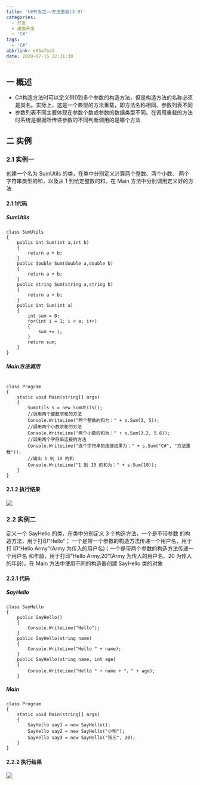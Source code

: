 ```yaml
---
title: 'C#开发之——方法重载(3.9)'
categories:
  - 开发
  - 桌面开发
  - 'C#'
tags:
  - 'C#'
abbrlink: e65a7ba3
date: 2020-07-15 22:31:30
---
```

## 一 概述

* C#构造方法时可以定义带0到多个参数的构造方法，但是构造方法的名称必须是类名。实际上，这是一个典型的方法重载，即方法名称相同、参数列表不同
* 参数列表不同主要体现在参数个数或参数的数据类型不同。在调用重载的方法时系统是根据所传递参数的不同判断调用的是哪个方法

<!--more-->

## 二 实例

### 2.1 实例一

 创建一个名为 SumUtils 的类，在类中分别定义计算两个整数、两个小数、 两个字符串类型的和，以及从 1 到给定整数的和。在 Main 方法中分别调用定义好的方法 

####  2.1.1代码
##### SumUtils 
```
class SumUtils
{
    public int Sum(int a,int b)
    {
        return a + b;
    }
    public double Sum(double a,double b)
    {
        return a + b;
    }
    public string Sum(string a,string b)
    {
        return a + b;
    }
    public int Sum(int a)
    {
        int sum = 0;
        for(int i = 1; i < a; i++)
        {
            sum += i;
        }
        return sum;
    }
}
```
##### Main方法调用

```

class Program
{
    static void Main(string[] args)
    {
        SumUtils s = new SumUtils();
        //调用两个整数求和的方法
        Console.WriteLine("两个整数的和为：" + s.Sum(3, 5));
        //调用两个小数求和的方法
        Console.WriteLine("两个小数的和为：" + s.Sum(3.2, 5.6));
        //调用两个字符串连接的方法
        Console.WriteLine("连个字符串的连接结果为：" + s.Sum("C#", "方法重载"));
        //输出 1 到 10 的和
        Console.WriteLine("1 到 10 的和为：" + s.Sum(10));
    }
}
```

#### 2.1.2 执行结果

![][1]

### 2.2 实例二

 定义一个 SayHello 的类，在类中分别定义 3 个构造方法，一个是不带参数 的构造方法，用于打印“Hello”； 一个是带一个参数的构造方法传递一个用户名，用于打 印“Hello Army”(Army 为传入的用户名)；一个是带两个参数的构造方法传递一个用户名 和年龄，用于打印“Hello Army,20”(Army 为传入的用户名、20 为传入的年龄)。在 Main 方法中使用不同的构造器创建 SayHello 类的对象 

#### 2.2.1 代码

#####  SayHello 

```
class SayHello
{
    public SayHello()
    {
        Console.WriteLine("Hello");
    }
    public SayHello(string name)
    {
        Console.WriteLine("Hello " + name);
    }
    public SayHello(string name, int age)
    {
        Console.WriteLine("Hello " + name + "，" + age);
    }
```

#####  Main 

```
class Program
{
    static void Main(string[] args)
    {
        SayHello say1 = new SayHello();
        SayHello say2 = new SayHello("小明");
        SayHello say3 = new SayHello("张三", 20);
    }
}
```

#### 2.2.2 执行结果

![][2]



[1]:https://images.pgzxc.com/csharp-func-overload-sum.png
[2]:https://images.pgzxc.com/csharp-func-overload-sayhello.png